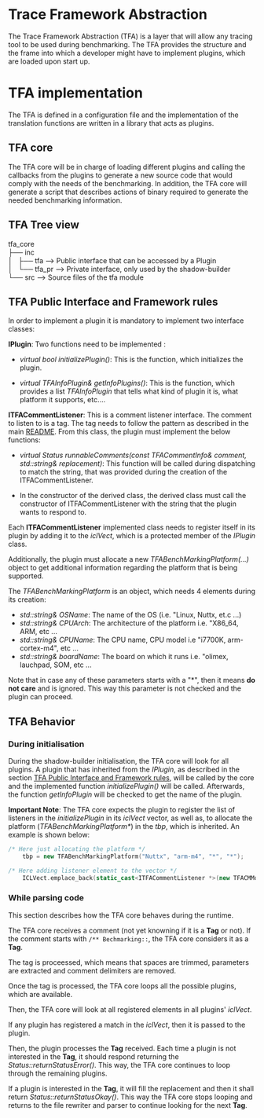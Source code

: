 Trace Framework Abstraction
===========================

The Trace Framework Abstraction (TFA) is a layer that will allow any tracing
tool to be used during benchmarking. The TFA provides the structure and the
frame into which a developer might have to implement plugins, which are loaded upon start up.

# TFA implementation

The TFA is defined in a configuration file and the implementation of the
translation functions are written in a library that acts as plugins.

## TFA core

The TFA core will be in charge of loading different plugins and calling the
callbacks from the plugins to generate a new source code that would comply with
the needs of the benchmarking. In addition, the TFA core will generate a script that
describes actions of binary required to generate the needed benchmarking
information.

## TFA Tree view

tfa_core \
	├── inc \
	│   ├── tfa 	--> Public interface that can be accessed by a Plugin \
	│   └── tfa_pr  --> Private interface, only used by the shadow-builder \
	└── src 	--> Source files of the tfa module

## TFA Public Interface and Framework rules

In order to implement a plugin it is mandatory to implement two interface classes:

**IPlugin**: Two functions need to be implemented :

 * _virtual bool initializePlugin()_: This is the function, which
   initializes the plugin.
 
 * _virtual TFAInfoPlugin& getInfoPlugins()_: This is the function, which provides a list _TFAInfoPlugin_
   that tells what kind of plugin it is, what platform it supports,
   etc....

**ITFACommentListener**: This is a comment listener interface. The comment to listen to
is a tag. The tag needs to follow the pattern as described in the main
[README](../README.md###tags). From this class, the plugin must
implement the below functions:

 * _virtual Status runnableComments(const TFACommentInfo& comment, std::string& replacement)_:
   This function will be called during dispatching to match the string, that
   was provided during the creation of the ITFACommentListener.

 * In the constructor of the derived class, the derived class must call the
   constructor of ITFACommentListener with the string that the plugin wants to
   respond to.

Each **ITFACommentListener** implemented class needs to register itself in its plugin
by adding it to the _iclVect_, which is a protected member of the _IPlugin_ class.

Additionally, the  plugin must allocate a new _TFABenchMarkingPlatform(...)_ object  to
get additional information regarding the platform that is being supported.

The _TFABenchMarkingPlatform_ is an object, which needs 4 elements during its
creation: 

 * _std::string& OSName_: The name of the OS (i.e. "Linux, Nuttx, et.c ...)
 * _std::string& CPUArch_: The architecture of the platform i.e. "X86_64, ARM, etc ... 
 * _std::string& CPUName_: The CPU name, CPU model i.e "i7700K, arm-cortex-m4", etc ...
 * _std::string& boardName_: The board on which it runs i.e. "olimex, lauchpad, SOM, etc ...

Note that in case any of these parameters starts with a "\*", then it
means **do not care** and is ignored. This way this parameter is not checked and the plugin can
proceed.

## TFA Behavior

### During initialisation

During the shadow-builder initialisation, the TFA core will look for all
plugins. A plugin that has inherited from the _IPlugin_, as described in the
section [TFA Public Interface and Framework rules](##tfa-public-interface-and-framework-rules),
will be called by the core and the implemented function _initializePlugin()_  will
be called. Afterwards, the function _getInfoPlugin_ will be checked to get the name
of the plugin.



**Important Note**: The TFA core expects the plugin to register the list
of listeners in the _initializePlugin_ in its _iclVect_ vector, as well as, to
allocate the platform (_TFABenchMarkingPlatform\*_) in the _tbp_, which is inherited. An
example is shown below:

``` cpp
/* Here just allocating the platform */
	tbp = new TFABenchMarkingPlatform("Nuttx", "arm-m4", "*", "*");

/* Here adding listener element to the vector */
	ICLVect.emplace_back(static_cast<ITFACommentListener *>(new TFACMMonitorVar));
```

### While parsing code

This section describes how the TFA core behaves during the runtime. 

The TFA core receives a comment (not yet knowning if it is a **Tag** or not).
If the comment starts with `/** Bechmarking::`, the TFA core considers it as a **Tag**.

The tag is proceessed, which means that spaces are trimmed, parameters are extracted and comment delimiters are removed.

Once the tag is processed, the TFA core loops all the possible plugins, which are available.

Then, the TFA core will look at all registered elements in all plugins' _iclVect_.

If any plugin has registered a match in the _iclVect_, then it is passed to the plugin.

Then, the plugin processes the **Tag** received. Each time a plugin is not interested in the **Tag**,
it should respond returning the *Status::returnStatusError()*. This way, the TFA core 
continues to loop through the remaining plugins. 

If a plugin is interested in the **Tag**, it will fill the replacement and then it
shall return *Status::returnStatusOkay()*. This way the TFA core stops looping and returns to the file rewriter and parser to continue looking for the next
**Tag**.
